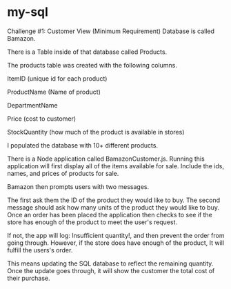 # my-sql
Challenge #1: Customer View (Minimum Requirement)
Database is called Bamazon.

There is a Table inside of that database called Products.

The products table was created with the following columns.

ItemID (unique id for each product)

ProductName (Name of product)

DepartmentName

Price (cost to customer)

StockQuantity (how much of the product is available in stores)

I populated the database with 10+ different products.

There is a Node application called BamazonCustomer.js. Running this application will first display all of the items available for sale. Include the ids, names, and prices of products for sale.

Bamazon then prompts users with two messages.

The first ask them the ID of the product they would like to buy.
The second message should ask how many units of the product they would like to buy.
Once an order has been placed the application then checks to see if the store has enough of the product to meet the user's request.

If not, the app will log: Insufficient quantity!, and then prevent the order from going through.
However, if the store does have enough of the product, It will fulfill the users's order.

This means updating the SQL database to reflect the remaining quantity.
Once the update goes through, it will show the customer the total cost of their purchase.


